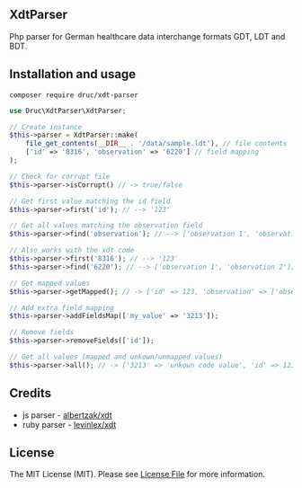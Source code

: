 ## XdtParser
Php parser for German healthcare data interchange formats GDT, LDT and BDT.

## Installation and usage
`composer require druc/xdt-parser`

```php
use Druc\XdtParser\XdtParser;

// Create instance
$this->parser = XdtParser::make(
    file_get_contents(__DIR__ . '/data/sample.ldt'), // file contents 
    ['id' => '8316', 'observation' => '6220'] // field mapping
);

// Check for corrupt file
$this->parser->isCorrupt() // -> true/false

// Get first value matching the id field
$this->parser->first('id'); // --> '123'

// Get all values matching the observation field
$this->parser->find('observation'); // --> ['observation 1', 'observation 2'];

// Also works with the xdt code
$this->parser->first('8316'); // --> '123'
$this->parser->find('6220'); // --> ['observation 1', 'observation 2'];

// Get mapped values
$this->parser->getMapped(); // -> ['id' => 123, 'observation' => ['observation 1', 'observation 2']];

// Add extra field mapping
$this->parser->addFieldsMap(['my_value' => '3213']);

// Remove fields
$this->parser->removeFields(['id']);

// Get all values (mapped and unkown/unmapped values)
$this->parser->all(); // -> ['3213' => 'unkown code value', 'id' => 123, 'observation' => ['observation 1', 'observation 2']];
```

## Credits
- js parser - [albertzak/xdt](https://github.com/albertzak/xdt)  
- ruby parser - [levinlex/xdt](https://github.com/levinalex/xdt)

## License
The MIT License (MIT). Please see [License File](LICENSE.md) for more information.